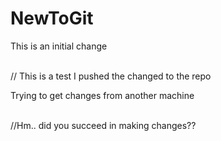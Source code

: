 # NewToGit
This is an initial change

<br />
// This is a test
I pushed the changed to the repo

<br />

Trying to get changes from another machine

<br />
//Hm.. did you succeed in making changes??
